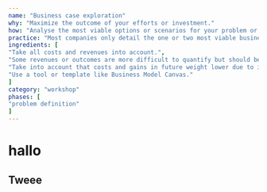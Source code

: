 ```yaml
---
name: "Business case exploration"
why: "Maximize the outcome of your efforts or investment."
how: "Analyse the most viable options or scenarios for your problem or opportunity. In doing so, calculate the ‘value’ of each scenario and define the risks involved. Identify the type of value your project will deliver (e.g. cost reduction, revenue generation, risk reduction or regulatory compliance). Take all costs and revenues into account. Some revenues or outcomes are more difficult to quantify but should also be considered. Recognise that future costs and gains may be lowered due to inflation and interest (e.g. by calculating ‘net present value’)."
practice: "Most companies only detail the one or two most viable business cases."
ingredients: [
"Take all costs and revenues into account.",
"Some revenues or outcomes are more difficult to quantify but should be taken into account as well.",
"Take into account that costs and gains in future weight lower due to inflation and interest (e.g. by calculating net present value)",
"Use a tool or template like Business Model Canvas."
]
category: "workshop"
phases: [
"problem definition"
]
---
```


# hallo

## Tweee
